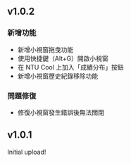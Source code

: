 ## v1.0.2

### 新增功能

-   新增小視窗拖曳功能
-   使用快捷鍵（Alt+G）開啟小視窗
-   在 NTU Cool 上加入「成績分布」按鈕
-   新增小視窗歷史紀錄移除功能

### 問題修復

-   修復小視窗發生錯誤後無法關閉

## v1.0.1

Initial upload!
